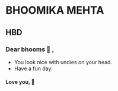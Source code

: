 # BHOOMIKA MEHTA
## HBD
### Dear bhooms :poop: ,

- You look nice with undies on your head. 
- Have a fun day.

#### Love you, :cherry_blossom:


